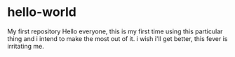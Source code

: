 # hello-world
My first repository
Hello everyone, this is my first time using this particular thing and i intend to make the most out of it.
i wish i'll get better, this fever is irritating me.
